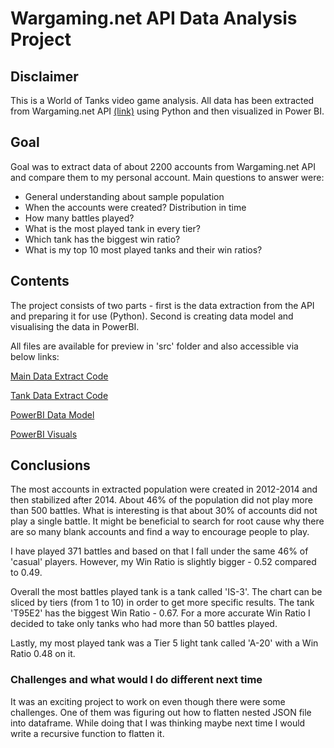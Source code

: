 # Wargaming.net API Data Analysis Project

## Disclaimer
This is a World of Tanks video game analysis. All data has been extracted from Wargaming.net API [(link)](https://developers.wargaming.net/reference/all/wot/account/list/?r_realm=eu) using Python and then visualized in Power BI.

## Goal

Goal was to extract data of about 2200 accounts from Wargaming.net API and compare them to my personal account. Main questions to answer were:

- General understanding about sample population
- When the accounts were created? Distribution in time
- How many battles played?
- What is the most played tank in every tier?
- Which tank has the biggest win ratio?
- What is my top 10 most played tanks and their win ratios?



## Contents
The project consists of two parts - first is the data extraction from the API and preparing it for use (Python). Second is creating data model and visualising the data in PowerBI. 

All files are available for preview in 'src' folder and also accessible via below links:

[Main Data Extract Code](src/Players_data.ipynb)

[Tank Data Extract Code](src/Tank-data.ipynb)

[PowerBI Data Model](src/Power%20Bi%20Model.JPG)

[PowerBI Visuals](src/Power%20BI%20_Wargaming%20project.pdf)


## Conclusions

The most accounts in extracted population were created in 2012-2014  and then stabilized after 2014. About 46% of the population did not play more than 500 battles. What is interesting is that about 30% of accounts did not play a single battle. It might be beneficial to search for root cause why there are so many blank accounts and find a way to encourage people to play. 

I have played 371 battles and based on that I fall under the same 46% of 'casual' players. However, my Win Ratio is slightly bigger - 0.52 compared to 0.49.

Overall the most battles played tank is a tank called 'IS-3'. The chart can be sliced by tiers (from 1 to 10) in order to get more specific results. The tank 'T95E2' has the biggest Win Ratio - 0.67. For a more accurate Win Ratio I decided to take only tanks who had more than 50 battles played. 

Lastly, my most played tank was a Tier 5 light tank called 'A-20' with a Win Ratio 0.48 on it. 



### Challenges and what would I do different next time

It was an exciting project to work on even though there were some challenges. One of them was figuring out how to flatten nested JSON file into dataframe. While doing that I was thinking maybe next time I would write a recursive function to flatten it.
